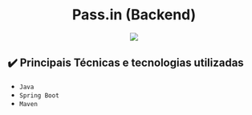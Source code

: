 <h1 align="center"> Pass.in (Backend) </h1>
<p align="center">
<img loading="lazy" src="http://img.shields.io/static/v1?label=STATUS&message=CONCLUIDO&color=GREEN&style=for-the-badge"/>
</p>

<h2> ✔️ Principais Técnicas e tecnologias utilizadas </h2>

- ``Java``
- ``Spring Boot``
- ``Maven``
